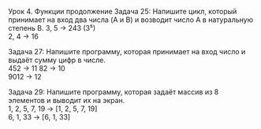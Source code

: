 Урок 4. Функции продолжение
Задача 25: Напишите цикл, который принимает на вход два числа (A и B) и возводит число A в натуральную степень B.
3, 5 -> 243 (3⁵)  
2, 4 -> 16  

Задача 27: Напишите программу, которая принимает на вход число и выдаёт сумму цифр в числе.  
452 -> 11
82 -> 10  
9012 -> 12  

Задача 29: Напишите программу, которая задаёт массив из 8 элементов и выводит их на экран.  
1, 2, 5, 7, 19 -> [1, 2, 5, 7, 19]  
6, 1, 33 -> [6, 1, 33]  